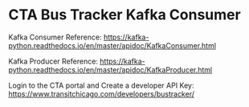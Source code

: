 # CTA Bus Tracker Kafka Consumer

Kafka Consumer Reference: 
https://kafka-python.readthedocs.io/en/master/apidoc/KafkaConsumer.html


Kafka Producer Reference: 
https://kafka-python.readthedocs.io/en/master/apidoc/KafkaProducer.html


Login to the CTA portal and Create a developer API Key: 
https://www.transitchicago.com/developers/bustracker/

